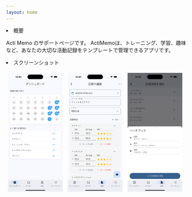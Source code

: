 ```yaml
---
layout: home
---
```


<li>概要</li>
<p>
  Acti Memo のサポートページです。
  ActiMemoは、トレーニング、学習、趣味など、あなたの大切な活動記録をテンプレートで管理できるアプリです。
</p>

<li>スクリーンショット</li>
<p>
  <img src="./assets/img/content/dashboard.png" width="150px" style="padding:5px">
  <img src="./assets/img/content/memo_edit.png" width="150px" style="padding:5px">
  <img src="./assets/img/content/activity_select.png" width="150px" style="padding:5px">
</p>
